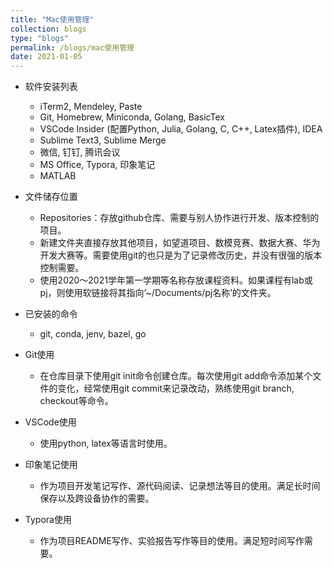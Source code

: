 ```yaml
---
title: "Mac使用管理"
collection: blogs
type: "blogs"
permalink: /blogs/mac使用管理
date: 2021-01-05
---
```


* 软件安装列表
  * iTerm2, Mendeley, Paste
  * Git, Homebrew, Miniconda, Golang, BasicTex
  * VSCode Insider (配置Python, Julia, Golang, C, C++, Latex插件), IDEA
  * Sublime Text3, Sublime Merge
  * 微信, 钉钉, 腾讯会议
  * MS Office, Typora, 印象笔记
  * MATLAB

* 文件储存位置
  * Repositories：存放github仓库、需要与别人协作进行开发、版本控制的项目。
  * 新建文件夹直接存放其他项目，如望道项目、数模竞赛、数据大赛、华为开发大赛等。需要使用git的也只是为了记录修改历史，并没有很强的版本控制需要。
  * 使用2020～2021学年第一学期等名称存放课程资料。如果课程有lab或pj，则使用软链接将其指向’~/Documents/pj名称’的文件夹。

* 已安装的命令
  * git, conda, jenv, bazel, go

* Git使用
  * 在仓库目录下使用git init命令创建仓库。每次使用git add命令添加某个文件的变化，经常使用git commit来记录改动，熟练使用git branch, checkout等命令。

* VSCode使用
  * 使用python, latex等语言时使用。

* 印象笔记使用
  * 作为项目开发笔记写作、源代码阅读、记录想法等目的使用。满足长时间保存以及跨设备协作的需要。

* Typora使用
  * 作为项目README写作、实验报告写作等目的使用。满足短时间写作需要。

